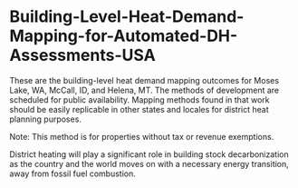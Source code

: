 # Building-Level-Heat-Demand-Mapping-for-Automated-DH-Assessments-USA
These are the building-level heat demand mapping outcomes for Moses Lake, WA, McCall, ID, and Helena, MT. The methods of development are scheduled for public availability.
Mapping methods found in that work should be easily replicable in other states and locales for district heat planning purposes. 

Note: This method is for properties without tax or revenue exemptions. 

District heating will play a significant role in building stock decarbonization as the country and the world moves on with a necessary energy transition, away from fossil fuel combustion. 
